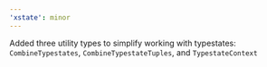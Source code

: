 ```yaml
---
'xstate': minor
---
```


Added three utility types to simplify working with typestates: `CombineTypestates`, `CombineTypestateTuples`, and `TypestateContext`

